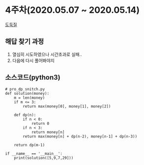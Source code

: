 # 4주차(2020.05.07 ~ 2020.05.14)
[도둑질](https://programmers.co.kr/learn/courses/30/lessons/42897)

## 해답 찾기 과정
1. 열심히 시도하였으나 시간초과로 실패..
2. 다음에 다시 풀어봐야지

## 소스코드(python3)
```
# pro_dp_snitch.py
def solution(money):
    m = len(money)
    if m <= 3:
        return max(money[0], money[1], money[2])

    def dp(n):
        if n < 0:
            return 0
        if n < 3:
            return money[n]
        return max(money[n] + dp(n-2), money[n-1] + dp(n-3))

    return dp(m-1)

if __name__ == '__main__':
    print(solution([5,9,7,29]))

```